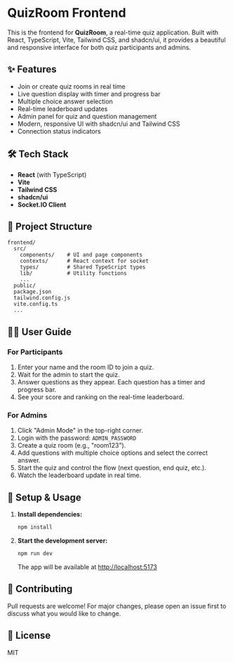 # QuizRoom Frontend

This is the frontend for **QuizRoom**, a real-time quiz application. Built with React, TypeScript, Vite, Tailwind CSS, and shadcn/ui, it provides a beautiful and responsive interface for both quiz participants and admins.

## ✨ Features

- Join or create quiz rooms in real time
- Live question display with timer and progress bar
- Multiple choice answer selection
- Real-time leaderboard updates
- Admin panel for quiz and question management
- Modern, responsive UI with shadcn/ui and Tailwind CSS
- Connection status indicators

## 🛠️ Tech Stack

- **React** (with TypeScript)
- **Vite**
- **Tailwind CSS**
- **shadcn/ui**
- **Socket.IO Client**

## 📁 Project Structure

```
frontend/
  src/
    components/    # UI and page components
    contexts/      # React context for socket
    types/         # Shared TypeScript types
    lib/           # Utility functions
    ...
  public/
  package.json
  tailwind.config.js
  vite.config.ts
  ...
```

## 🧑‍🎓 User Guide

### For Participants

1. Enter your name and the room ID to join a quiz.
2. Wait for the admin to start the quiz.
3. Answer questions as they appear. Each question has a timer and progress bar.
4. See your score and ranking on the real-time leaderboard.

### For Admins

1. Click "Admin Mode" in the top-right corner.
2. Login with the password: `ADMIN_PASSWORD`
3. Create a quiz room (e.g., "room123").
4. Add questions with multiple choice options and select the correct answer.
5. Start the quiz and control the flow (next question, end quiz, etc.).
6. Watch the leaderboard update in real time.

## 🚀 Setup & Usage

1. **Install dependencies:**
   ```sh
   npm install
   ```
2. **Start the development server:**
   ```sh
   npm run dev
   ```
   The app will be available at [http://localhost:5173](http://localhost:5173)

## 🤝 Contributing

Pull requests are welcome! For major changes, please open an issue first to discuss what you would like to change.

## 📝 License
MIT

